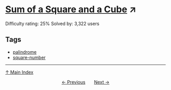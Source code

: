# [Sum of a Square and a Cube](https://projecteuler.net/problem=348) ↗️

Difficulty rating: 25%
Solved by: 3,322 users
## Tags

- [palindrome](../tags/palindrome.md)
- [square-number](../tags/square-number.md)



---

[↑ Main Index](../README.md)


<div align=center><a href='347.md'>← Previous</a> &nbsp;&nbsp; &nbsp;&nbsp;  <a href='349.md'>Next →</a></div>
